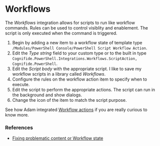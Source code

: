 # Workflows

The *Workflows* integration allows for scripts to run like workflow commands. Rules can be used to control visiblity and enablement. The script is only executed when the command is triggered.

1. Begin by adding a new item to a workflow state of template type `/Modules/PowerShell Console/PowerShell Script Workflow Action`.
2. Edit the *Type string* field to your custom type or to the built in type `Cognifide.PowerShell.Integrations.Workflows.ScriptAction, Cognifide.PowerShell`. 
3. Edit the *Script body* with the appropriate script. I like to save my workflow scripts in a library called *Workflows*.
4. Configure the rules on the workflow action item to specify when to execute.
5. Edit the script to perform the appropriate actions. The script can run in the background and show dialogs.
6. Change the icon of the item to match the script purpose.

See how Adam integrated [Workflow actions][2] if you are really curious to know more.

### References

* [Fixing problematic content or Workflow state][1]
 
[1]: http://www.cognifide.com/blogs/sitecore/feel-the-power-in-powershell/
[2]: http://blog.najmanowicz.com/2014/11/09/introducing-powershell-actions-for-sitecore-workflows/